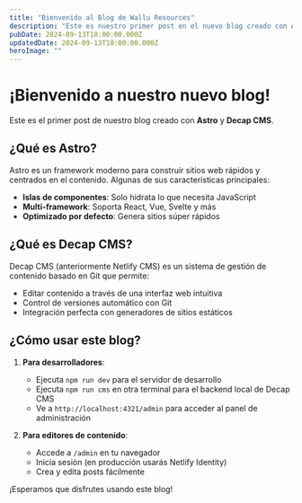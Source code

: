 ```yaml
---
title: "Bienvenido al Blog de Wallu Resources"
description: "Este es nuestro primer post en el nuevo blog creado con Astro y Decap CMS"
pubDate: 2024-09-13T10:00:00.000Z
updatedDate: 2024-09-13T10:00:00.000Z
heroImage: ""
---
```


# ¡Bienvenido a nuestro nuevo blog!

Este es el primer post de nuestro blog creado con **Astro** y **Decap CMS**. 

## ¿Qué es Astro?

Astro es un framework moderno para construir sitios web rápidos y centrados en el contenido. Algunas de sus características principales:

- **Islas de componentes**: Solo hidrata lo que necesita JavaScript
- **Multi-framework**: Soporta React, Vue, Svelte y más
- **Optimizado por defecto**: Genera sitios súper rápidos

## ¿Qué es Decap CMS?

Decap CMS (anteriormente Netlify CMS) es un sistema de gestión de contenido basado en Git que permite:

- Editar contenido a través de una interfaz web intuitiva
- Control de versiones automático con Git
- Integración perfecta con generadores de sitios estáticos

## ¿Cómo usar este blog?

1. **Para desarrolladores**: 
   - Ejecuta `npm run dev` para el servidor de desarrollo
   - Ejecuta `npm run cms` en otra terminal para el backend local de Decap CMS
   - Ve a `http://localhost:4321/admin` para acceder al panel de administración

2. **Para editores de contenido**:
   - Accede a `/admin` en tu navegador
   - Inicia sesión (en producción usarás Netlify Identity)
   - Crea y edita posts fácilmente

¡Esperamos que disfrutes usando este blog!
